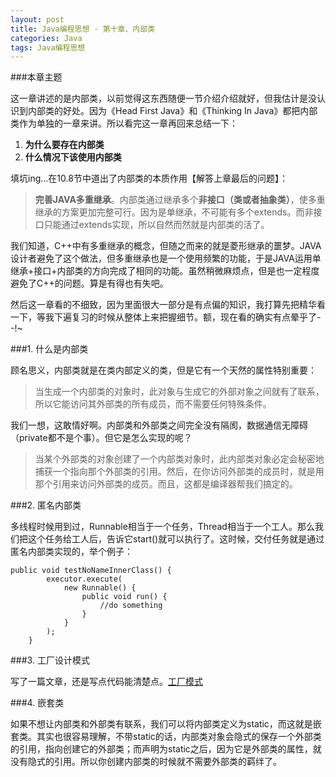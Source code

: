 ```yaml
---
layout: post
title: Java编程思想 - 第十章、内部类
categories: Java
tags: Java编程思想
---
```


###本章主题

这一章讲述的是内部类，以前觉得这东西随便一节介绍介绍就好，但我估计是没认识到内部类的好处。因为《Head First Java》和《Thinking In Java》都把内部类作为单独的一章来讲。所以看完这一章再回来总结一下：

1. **为什么要存在内部类**
2. **什么情况下该使用内部类**

填坑ing...在10.8节中道出了内部类的本质作用【解答上章最后的问题】：
> **完善JAVA多重继承**。内部类通过继承多个**非接口（类或者抽象类）**，使多重继承的方案更加完整可行。因为是单继承，不可能有多个extends。而非接口只能通过extends实现，所以自然而然就是内部类的活了。

我们知道，C++中有多重继承的概念，但随之而来的就是菱形继承的噩梦。JAVA设计者避免了这个做法，但多重继承也是一个使用频繁的功能，于是JAVA运用单继承+接口+内部类的方向完成了相同的功能。虽然稍微麻烦点，但是也一定程度避免了C++的问题。算是有得也有失吧。

然后这一章看的不细致，因为里面很大一部分是有点偏的知识，我打算先把精华看一下，等我下遍复习的时候从整体上来把握细节。额，现在看的确实有点晕乎了- -!~

###1. 什么是内部类

顾名思义，内部类就是在类内部定义的类，但是它有一个天然的属性特别重要：
> 当生成一个内部类的对象时，此对象与生成它的外部对象之间就有了联系，所以它能访问其外部类的所有成员，而不需要任何特殊条件。

我们一想，这敢情好啊。内部类和外部类之间完全没有隔阂，数据通信无障碍（private都不是个事）。但它是怎么实现的呢？
> 当某个外部类的对象创建了一个内部类对象时，此内部类对象必定会秘密地捕获一个指向那个外部类的引用。然后，在你访问外部类的成员时，就是用那个引用来访问外部类的成员。而且，这都是编译器帮我们搞定的。

###2. 匿名内部类

多线程时候用到过，Runnable相当于一个任务，Thread相当于一个工人。那么我们把这个任务给工人后，告诉它start()就可以执行了。这时候，交付任务就是通过匿名内部类实现的，举个例子：

```
public void testNoNameInnerClass() {
	    executor.execute(
	        new Runnable() {
	    	    public void run() {
	    		    //do something
	    	    }
	        }
	    );
	}
```

###3. 工厂设计模式

写了一篇文章，还是写点代码能清楚点。[工厂模式](http://www.thinkingbar.com/2014/03/14/%E5%B7%A5%E5%8E%82%E6%A8%A1%E5%BC%8F/)

###4. 嵌套类

如果不想让内部类和外部类有联系，我们可以将内部类定义为static，而这就是嵌套类。其实也很容易理解，不带static的话，内部类对象会隐式的保存一个外部类的引用，指向创建它的外部类；而声明为static之后，因为它是外部类的属性，就没有隐式的引用。所以你创建内部类的时候就不需要外部类的羁绊了。
